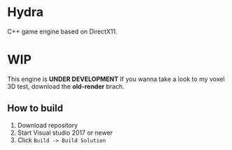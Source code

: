 ﻿# Hydra

C++ game engine based on DirectX11.


# WIP

This engine is **UNDER DEVELOPMENT**
If you wanna take a look to my voxel 3D test, download the **old-render** brach.

## How to build

 1. Download repository
 2. Start Visual studio 2017 or newer
 3. Click `Build -> Build Solution`
